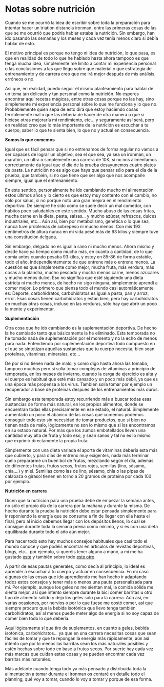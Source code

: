 # Notas sobre nutrición

Cuando se me ocurrió la idea de escribir sobre toda la preparación para intentar hacer un triatlón distancia ironman, entre las primeras cosas de las que se me ocurrió que podría hablar estaba la nutrición. Sin embargo, han ido pasando las semanas y los meses y cada vez tenía menos claro si debía hablar de esto.

El motivo principal es porque no tengo ni idea de nutrición, lo que pasa, es que en realidad de todo lo que he hablado hasta ahora tampoco es que tenga mucha idea, simplemente me limito a contar mi experiencia personal o las conclusiones a las que llego sobre que material o que estrategia de entrenamiento y de carrera creo que me irá mejor después de mis análisis, erróneos o no.

Así que, en realidad, puedo seguir el mismo planteamiento para hablar de un tema tan delicado y tan personal como la nutrición. No esperes encontrar aquí recetas mágicas, entre otras cosas porque no las hay, sino simplemente mi experiencia personal sobre lo que me funciona y lo que no. Probablemente quien sepa de esto dirá que estoy haciendo cosas terriblemente mal o que las debería de hacer de otra manera o que si hiciese otras mejoraría mi rendimiento, etc... y seguramente así será, pero en realidad creo que lo más importante de la nutrición es escuchar a tu cuerpo, saber lo que te sienta bien, lo que no y actual en consecuencia.

**Somos lo que comemos**

Igual que es fácil pensar que si no entrenamos de forma regular no vamos a ser capaces de lograr un objetivo, sea el que sea, ya sea un ironman, un maratón, un ultra o simplemente una carrera de 10K, si no nos alimentamos correctamente da igual que el día de la prueba desayunemos cuatro platos de pasta. La nutrición no es algo que haya que pensar sólo para el día de la prueba, que también, si no que tiene que ser algo que nos acompañe siempre, igual que el entrenamiento.

En este sentido, personalmente he ido cambiando mucho mi alimentación estos últimos años y lo cierto es que estoy muy contento con el cambio, no sólo por salud, si no porque noto una gran mejora en el rendimiento deportivo. De siempre he sido como se suele decir un mal comedor, con hábitos poco saludables en este sentido. Mucho abuso de las cosas fritas, mucha carne en la dieta, pasta, salsas... y mucho azúcar, refrescos, dulces industriales, etc... Aún así, bien por metabolismo, genética o lo que sea, nunca tuve problemas de sobrepeso ni mucho menos. Con mis 193 centímetros de altura nunca en mi vida pesé más de 93 kilos y siempre tuve una constitución delgada.

Sin embargo, delgado no es igual a sano ni mucho menos. Ahora mismo y desde hace ya tiempo como mucho más, en cuanto a cantidad, de lo que comía antes cuando pesaba 93 kilos, y estoy en 85-86 de forma estable, todo el año, independientemente de que entrene más o entrene menos. La cuestión es que simplemente como mejor, mucha fruta, más verdura, más cosas a la plancha, mucho pescado y mucha menos carne, menos azúcares y mucho menos dulce. Eso no significa que esté siguiendo una dieta estricta ni mucho menos, de hecho no sigo ninguna, simplemente aprendí a comer mejor. Lo primero que piensa todo el mundo casi automáticamente es: Deporte, carbohidratos, carbohidratos es igual a pasta, pan y arroz, error. Esas cosas tienen carbohidratos y están bien, pero hay carbohidratos en muchas otras cosas, incluso en las verduras, sólo hay que abrir un poco la mente y experimentar.

**Suplementación**

Otra cosa que he ido cambiando es la suplementación deportiva. De hecho la he cambiado tanto que básicamente la he eliminado. Esta temporada no he tomado nada de suplementación por el momento y no la echo de menos para nada. Entendiendo por suplementación deportiva todo compuesto en el que se sintetizan aquellas sustancias que tu cuerpo necesita, bien sean proteínas, vitaminas, minerales, etc...

De por sí no tienen nada de malo, y como digo hasta ahora las tomaba, tampoco muchas pero sí solía tomar complejos de vitaminas a principio de temporada, en los meses de invierno, cuando la carga de ejercicio es alta y el cuerpo es habitual que esté más cansado y un poco más débil, ya que es una época más propensa a los virus. También solía tomar por ejemplo un recuperador a base de proteínas después de los entrenamientos más duros.

Sin embargo esta temporada estoy recurriendo más a buscar todas esas sustancias de forma más natural, en los propios alimentos, donde se encuentran todas ellas precisamente en ese estado, el natural. Simplemente aumentado un poco el abanico de las cosas que comemos podemos conseguir todo esto sin necesidad de tomar productos, que si bien no tienen nada de malo, lógicamente no son lo mismo que si los encontramos en su estado natural. Por más que los zumos embotellados lleven una cantidad muy alta de fruta y todo eso, y sean sanos y tal no es lo mismo que exprimir directamente la propia fruta.

Simplemente con una dieta variada el aporte de vitaminas debería esta más que cubierto, y para días de entreno muy exigentes, nada más terminar suelo prepararme un buen bol de frutas, mezclando según el día, además de diferentes frutas, frutos secos, frutos rojos, semillas (lino, sésamo, chía,...) y miel. Semillas como las de lino, sésamo, chía o las pipas de calabaza o girasol tienen en torno a 20 gramos de proteína por cada 100 por ejemplo.

**Nutrición en carrera**

Dicen que la nutrición para una prueba debe de empezar la semana antes, no sólo el propio día de la carrera por la mañana y durante la misma. De hecho durante la prueba la nutrición debe estar pensada simplemente para ir reponiendo la energía que se consume a fin de llegar con ella hasta el final, pero al inicio debemos llegar con los depósitos llenos, lo cual se consigue durante toda la semana previa como mínimo, y si es con una dieta equilibrada durante todo el año aún mejor.

Para hacer todo esto hay muchos consejos habituales que casi todo el mundo conoce y que podéis encontrar en artículos de revistas deportivas, blogs, etc... por ejemplo, si queréis tener alguno a mano, a mi me ha gustado [este](http://www.triatlonweb.es/salud/dietetica/articulo/estrategia-nutricional-enfrentarse-ironman) y también sobre todo [este otro](https://www.alimmenta.com/dietista-nutricionista-deportivo/dieta-para-triatletas/dieta-para-medio-ironman/).

A partir de esas pautas generales, como decía al principio, lo ideal es aprender a escuchar a tu cuerpo y actuar en consecuencia. En mi caso algunas de las cosas que ido aprendiendo me han hecho ir adaptando todos estos consejos y tener más o menos una pauta personalizada para mí. Por ejemplo, aunque los geles no me sientan mal, la comida sólida me sienta mejor, así que intento siempre durante la bici comer barritas u otro tipo de alimento sólido y dejo los geles sólo para la carrera. Aún así, en varias ocasiones, por nervios o por lo que fuese me costó comer, así que siempre procuro que la bebida isotónica que llevo tenga también carbohidratos, así al menos puede meter algo de energía si no soy capaz de comer bien todo lo que debería.

Aquí lógicamente sí que tiro de suplementos, en cuanto a geles, bebida isotónica, carbohidratos... ya que en una carrera necesitas cosas que sean fáciles de tomar y que te repongan la energía más rápidamente, aún así intento que por lo menos las barritas sean los más naturales posibles y estén hechas sobre todo en base a frutos secos. Por suerte hay cada vez más marcas que cuidan estas cosas y se pueden encontrar cada vez barritas más naturales.

Más adelante cuando tenga todo ya más pensado y distribuída toda la alimentación a tomar durante el ironman os contaré en detalle todo el planning, qué voy a tomar, cuando lo voy a tomar y porque de esa forma.


